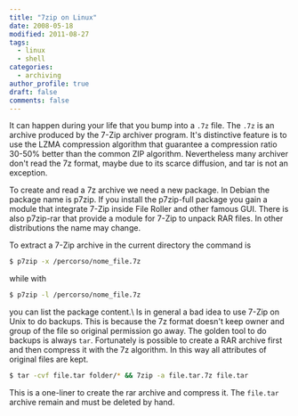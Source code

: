 ```yaml
---
title: "7zip on Linux"
date: 2008-05-18
modified: 2011-08-27
tags:
  - linux
  - shell
categories:
  - archiving
author_profile: true
draft: false
comments: false
---
```


It can happen during your life that you bump into a `.7z` file. The `.7z` is an archive produced by the 7-Zip archiver program. It's distinctive feature is to use the LZMA compression algorithm that guarantee a compression ratio 30-50% better than the common ZIP algorithm. Nevertheless many archiver don't read the 7z format, maybe due to its scarce diffusion, and tar is not an exception.

To create and read a 7z archive we need a new package. In Debian the package name is p7zip. If you install the p7zip-full package you gain a module that integrate 7-Zip inside File Roller and other famous GUI. There is also p7zip-rar that provide a module for 7-Zip to unpack RAR files. In other distributions the name may change.

To extract a 7-Zip archive in the current directory the command is

```bash
$ p7zip -x /percorso/nome_file.7z
```

while with

```bash
$ p7zip -l /percorso/nome_file.7z
```

you can list the package content.\\
Is in general a bad idea to use 7-Zip on Unix to do backups. This is because the 7z format doesn't keep owner and group of the file so original permission go away. The golden tool to do backups is always `tar`. Fortunately is possible to create a RAR archive first and then compress it with the 7z algorithm. In this way all attributes of original files are kept.

```bash
$ tar -cvf file.tar folder/* && 7zip -a file.tar.7z file.tar
```

This is a one-liner to create the rar archive and compress it. The `file.tar` archive remain and must be deleted by hand.

